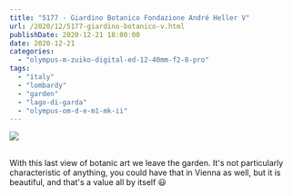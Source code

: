 ```yaml
---
title: "5177 - Giardino Botanico Fondazione André Heller V"
url: /2020/12/5177-giardino-botanico-v.html
publishDate: 2020-12-21 18:00:00
date: 2020-12-21
categories: 
  - "olympus-m-zuiko-digital-ed-12-40mm-f2-8-pro"
tags: 
  - "italy"
  - "lombardy"
  - "garden"
  - "lago-di-garda"
  - "olympus-om-d-e-m1-mk-ii"
---
```

<div class="container">
<div class="center"><a target="_blank" href="https://d25zfm9zpd7gm5.cloudfront.net/1200x1200/2018/20180912_125424_lr.jpg"><img class="webfeedsFeaturedVisual" src="https://d25zfm9zpd7gm5.cloudfront.net/0600x0600/2018/20180912_125424_lr.jpg" /></a></div>
</div>
<br />

With this last view of botanic art we leave the garden. It's not
particularly characteristic of anything, you could have that in
Vienna as well, but it is beautiful, and that's a value all by
itself :smiley: